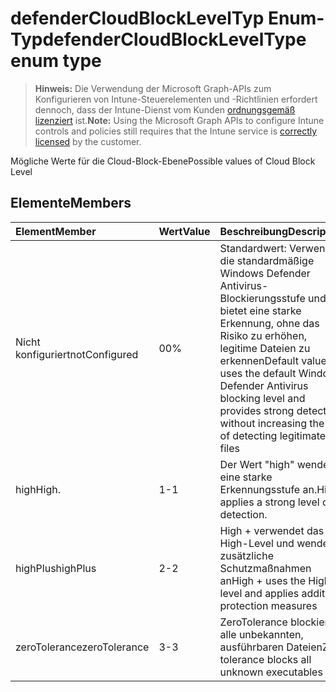 # <a name="defendercloudblockleveltype-enum-type"></a><span data-ttu-id="c4179-101">defenderCloudBlockLevelTyp Enum-Typ</span><span class="sxs-lookup"><span data-stu-id="c4179-101">defenderCloudBlockLevelType enum type</span></span>

> <span data-ttu-id="c4179-102">**Hinweis:** Die Verwendung der Microsoft Graph-APIs zum Konfigurieren von Intune-Steuerelementen und -Richtlinien erfordert dennoch, dass der Intune-Dienst vom Kunden [ordnungsgemäß lizenziert](https://go.microsoft.com/fwlink/?linkid=839381) ist.</span><span class="sxs-lookup"><span data-stu-id="c4179-102">**Note:** Using the Microsoft Graph APIs to configure Intune controls and policies still requires that the Intune service is [correctly licensed](https://go.microsoft.com/fwlink/?linkid=839381) by the customer.</span></span>

<span data-ttu-id="c4179-103">Mögliche Werte für die Cloud-Block-Ebene</span><span class="sxs-lookup"><span data-stu-id="c4179-103">Possible values of Cloud Block Level</span></span>
## <a name="members"></a><span data-ttu-id="c4179-104">Elemente</span><span class="sxs-lookup"><span data-stu-id="c4179-104">Members</span></span>
|<span data-ttu-id="c4179-105">Element</span><span class="sxs-lookup"><span data-stu-id="c4179-105">Member</span></span>|<span data-ttu-id="c4179-106">Wert</span><span class="sxs-lookup"><span data-stu-id="c4179-106">Value</span></span>|<span data-ttu-id="c4179-107">Beschreibung</span><span class="sxs-lookup"><span data-stu-id="c4179-107">Description</span></span>|
|:---|:---|:---|
|<span data-ttu-id="c4179-108">Nicht konfiguriert</span><span class="sxs-lookup"><span data-stu-id="c4179-108">notConfigured</span></span>|<span data-ttu-id="c4179-109">0</span><span class="sxs-lookup"><span data-stu-id="c4179-109">0%</span></span>|<span data-ttu-id="c4179-110">Standardwert: Verwendet die standardmäßige Windows Defender Antivirus-Blockierungsstufe und bietet eine starke Erkennung, ohne das Risiko zu erhöhen, legitime Dateien zu erkennen</span><span class="sxs-lookup"><span data-stu-id="c4179-110">Default value, uses the default Windows Defender Antivirus blocking level and provides strong detection without increasing the risk of detecting legitimate files</span></span>|
|<span data-ttu-id="c4179-111">high</span><span class="sxs-lookup"><span data-stu-id="c4179-111">High.</span></span>|<span data-ttu-id="c4179-112">1</span><span class="sxs-lookup"><span data-stu-id="c4179-112">-1</span></span>|<span data-ttu-id="c4179-113">Der Wert "high" wendet eine starke Erkennungsstufe an.</span><span class="sxs-lookup"><span data-stu-id="c4179-113">High applies a strong level of detection.</span></span>|
|<span data-ttu-id="c4179-114">highPlus</span><span class="sxs-lookup"><span data-stu-id="c4179-114">highPlus</span></span>|<span data-ttu-id="c4179-115">2</span><span class="sxs-lookup"><span data-stu-id="c4179-115">-2</span></span>|<span data-ttu-id="c4179-116">High + verwendet das High-Level und wendet zusätzliche Schutzmaßnahmen an</span><span class="sxs-lookup"><span data-stu-id="c4179-116">High + uses the High level and applies addition protection measures</span></span>|
|<span data-ttu-id="c4179-117">zeroTolerance</span><span class="sxs-lookup"><span data-stu-id="c4179-117">zeroTolerance</span></span>|<span data-ttu-id="c4179-118">3</span><span class="sxs-lookup"><span data-stu-id="c4179-118">-3</span></span>|<span data-ttu-id="c4179-119">ZeroTolerance blockiert alle unbekannten, ausführbaren Dateien</span><span class="sxs-lookup"><span data-stu-id="c4179-119">Zero tolerance blocks all unknown executables</span></span>|








